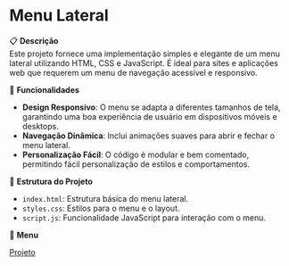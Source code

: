 # Menu Lateral

📋 **Descrição**  
Este projeto fornece uma implementação simples e elegante de um menu lateral utilizando HTML, CSS e JavaScript. É ideal para sites e aplicações web que requerem um menu de navegação acessível e responsivo.

🎨 **Funcionalidades**  
- **Design Responsivo**: O menu se adapta a diferentes tamanhos de tela, garantindo uma boa experiência de usuário em dispositivos móveis e desktops.
- **Navegação Dinâmica**: Inclui animações suaves para abrir e fechar o menu lateral.
- **Personalização Fácil**: O código é modular e bem comentado, permitindo fácil personalização de estilos e comportamentos.

📁 **Estrutura do Projeto**  
- `index.html`: Estrutura básica do menu lateral.
- `styles.css`: Estilos para o menu e o layout.
- `script.js`: Funcionalidade JavaScript para interação com o menu.

  
🎨 **Menu** 

<a href="https://menu-lateral-pi.vercel.app/">Projeto</a>

